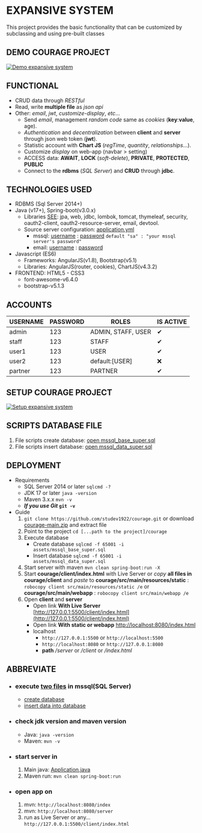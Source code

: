 # EXPANSIVE SYSTEM
This project provides the basic functionality that can be customized by subclassing and using pre-built classes

## DEMO COURAGE PROJECT
[![Demo expansive system](https://img.youtube.com/vi/5XrfvhMFZEI/maxresdefault.jpg)](https://youtu.be/5XrfvhMFZEI?si=yBHz1T81bD_CcCmQ)

## FUNCTIONAL
- CRUD data through _RESTful_
- Read, write **multiple file** as _json api_
- Other: _email_, _jwt_, _customize-display_, _etc_...
  + Send _email_, management _random code_ same as _cookies_ (**key**:**value**, age).
  + _Authentication_ and _decentralization_ between **client** and **server** through json web token (**jwt**).
  + Statistic account with **Chart JS** (_regTime_, _quantity_, _relationships_...).
  + Customize _display_ on web-app (navbar > setting)
  + ACCESS data: **AWAIT**, **LOCK** (_soft-delete_), **PRIVATE**, **PROTECTED**, **PUBLIC**
  + Connect to the **rdbms** (_SQL Server_) and **CRUD** through **jdbc**.

## TECHNOLOGIES USED
- RDBMS (Sql Server 2014+)
- Java (v17+), Spring-boot(v3.0.x)
  + Libraries [SEE](./pom.xml#L20): jpa, web, jdbc, lombok, tomcat, thymeleaf, security, oauth2-client, oauth2-resource-server, email, devtool.
  + Source server configuration: [application.yml](src/main/resources/application.yml)
    + mssql: [username](src/main/resources/application.yml#L5) : [password](src/main/resources/application.yml#L6) `default "sa" : "your mssql server's password"`
    + email: [username](src/main/resources/application.yml#L19) : [password](src/main/resources/application.yml#L20)
- Javascript (ES6)
  + Frameworks: AngularJS(v1.8), Bootstrap(v5.1)
  + Libraries: AngularJS(router, cookies), ChartJS(v4.3.2)
- FRONTEND: HTML5 - CSS3
  + font-awesome-v6.4.0
  + bootstrap-v5.1.3

## ACCOUNTS
<table>
    <thead>
        <tr>
            <th>USERNAME</th>
            <th>PASSWORD</th>
            <th>ROLES</th>
            <th>IS ACTIVE</th>
        </tr>
    </thead>
    <tbody>
        <tr>
            <td>admin</td>
            <td>123</td>
            <td>ADMIN, STAFF, USER</td>
            <td>✔</td>
        </tr>
        <tr>
            <td>staff</td>
            <td>123</td>
            <td>STAFF</td>
            <td>✔</td>
        </tr>
        <tr>
            <td>user1</td>
            <td>123</td>
            <td>USER</td>
            <td>✔</td>
        </tr>
        <tr>
            <td>user2</td>
            <td>123</td>
            <td>default:[USER]</td>
            <td>❌</td>
        </tr>
        <tr>
            <td>partner</td>
            <td>123</td>
            <td>PARTNER</td>
            <td>✔</td>
        </tr>
    </tbody>
</table>

## SETUP COURAGE PROJECT
[![Setup expansive system](https://img.youtube.com/vi/HH42y4Fzmi8/maxresdefault.jpg)](https://youtu.be/HH42y4Fzmi8?si=yBHz1T81bD_CcCmQ)

## SCRIPTS DATABASE FILE
1. File scripts create database: [open mssql_base_super.sql](assets/mssql_base_super.sql)<br>
2. File scripts insert database: [open mssql_data_super.sql](assets/mssql_data_super.sql)

## DEPLOYMENT
- Requirements
   - SQL Server 2014 or later `sqlcmd -?`
   - JDK 17 or later `java -version`
   - Maven 3.x.x `mvn -v`
   - **_If you use Git_ `git -v`**
- Guide
   1. `git clone https://github.com/studev1922/courage.git` or download [courage-main.zip](https://github.com/studev1922/courage/archive/refs/heads/main.zip) and extract file
   2. Point to the project `cd [...path to the project]/courage`
   3. Execute database
      - Create database `sqlcmd -f 65001 -i assets/mssql_base_super.sql`
      - Insert database `sqlcmd -f 65001 -i assets/mssql_data_super.sql`
   4. Start server with maven `mvn clean spring-boot:run -X`
   5. Start **courage/client/index.html** with Live Server or _copy_ **all files in courage/client** and _paste_ to **courage/src/main/resources/static** : `robocopy client src/main/resources/static /e` or **courage/src/main/webapp** : `robocopy client src/main/webapp /e`
   6. Open **client** and **server**
      - Open link **With Live Server** [http://127.0.0.1:5500/client/index.html](http://127.0.0.1:5500/client/index.html)
      - Open link **With static or webapp** [http://localhost:8080/index.html](http://localhost:8080/index.html)
      - localhost
        - `http://127.0.0.1:5500` or `http://localhost:5500`
        - `http://localhost:8080` or `http://127.0.0.1:8080`
        - **path** _/server_ or _/client_ or _/index.html_

## ABBREVIATE
<ul>
   <li>
      <h3>execute <a href="assets">two files</a> in mssql(SQL Server)</h3>
      <ul>
         <li><a href="assets/mssql_base_super.sql">create database</a></li>
         <li><a href="assets/mssql_data_super.sql">insert data into database</a></li>
      </ul>
   </li>
   <li>
      <h3>check jdk version and maven version</h3>
      <ul>
         <li>Java: <code>java -version</code></li>
         <li>Maven: <code>mvn -v</code></li>
      </ul>      
   </li>
   <li>
      <h3>start server in</h3>
      <ol>
         <li>Main java: <a href="src/main/java/courage/Application.java#L9">Application.java</a></li>
         <li>Maven run: <code>mvn clean spring-boot:run</code></li>
      </ol>
   </li>
   <li>
      <h3>open app on</h3>
      <ol>
         <li>mvn: <code>http://localhost:8080/index</code></li>
         <li>mvn: <code>http://localhost:8080/server</code></li>
         <li>run as Live Server or any... <code>http://127.0.0.1:5500/client/index.html</code></li>
      </ol>
   </li>
</ul>
